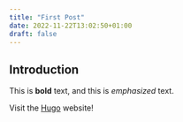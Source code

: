 ```yaml
---
title: "First Post"
date: 2022-11-22T13:02:50+01:00
draft: false
---
```


## Introduction

This is **bold** text, and this is *emphasized* text.

Visit the [Hugo](https://gohugo.io) website!

